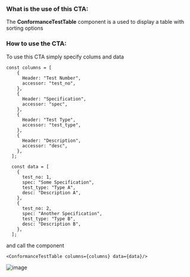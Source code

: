 ### What is the use of this CTA:
The **ConformanceTestTable** component is a used to display a table with sorting options

### How to use the CTA:
To use this CTA simply specify colums and data
```
const columns = [
    {
      Header: "Test Number",
      accessor: "test_no",
    },
    {
      Header: "Specification",
      accessor: "spec",
    },
    {
      Header: "Test Type",
      accessor: "test_type",
    },
    {
      Header: "Description",
      accessor: "desc",
    },
  ];

  const data = [
    {
      test_no: 1,
      spec: "Some Specification",
      test_type: "Type A",
      desc: "Description A",
    },
    {
      test_no: 2,
      spec: "Another Specification",
      test_type: "Type B",
      desc: "Description B",
    },
  ];
```
and call the component
```
<ConformanceTestTable columns={columns} data={data}/>
```

![image](https://github.com/khulnasoft/khulnasoft/assets/74408634/21d94675-3052-4338-bc3f-731a20195e97)